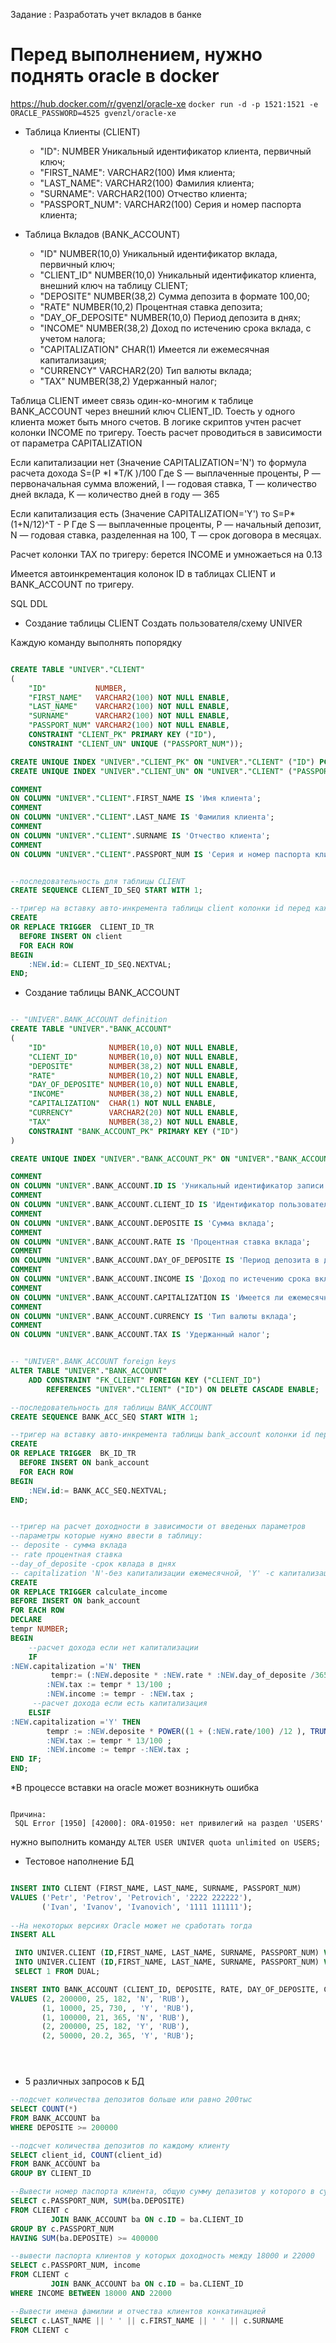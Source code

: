 Задание : Разработать учет вкладов в банке
# Перед выполнением, нужно поднять oracle в docker

<https://hub.docker.com/r/gvenzl/oracle-xe>
```docker run -d -p 1521:1521 -e ORACLE_PASSWORD=4525 gvenzl/oracle-xe```


* Таблица Клиенты (CLIENT)
    - "ID": NUMBER Уникальный идентификатор клиента, первичный ключ;
    - "FIRST_NAME": VARCHAR2(100) Имя клиента;
    - "LAST_NAME": VARCHAR2(100) Фамилия клиента;
    - "SURNAME": VARCHAR2(100) Отчество клиента;
    - "PASSPORT_NUM": VARCHAR2(100) Серия и номер паспорта клиента;

* Таблица Вкладов (BANK_ACCOUNT)
    - "ID" NUMBER(10,0) Уникальный идентификатор вклада, первичный ключ;
    - "CLIENT_ID" NUMBER(10,0) Уникальный идентификатор клиента, внешний ключ на таблицу CLIENT;
    - "DEPOSITE" NUMBER(38,2) Сумма депозита в формате 100,00;
    - "RATE" NUMBER(10,2) Процентная ставка депозита;
    - "DAY_OF_DEPOSITE" NUMBER(10,0) Период депозита в днях;
    - "INCOME" NUMBER(38,2) Доход по истечению срока вклада, с учетом налога;
    - "CAPITALIZATION" CHAR(1) Имеется ли ежемесячная капитализация;
    - "CURRENCY" VARCHAR2(20) Тип валюты вклада;
    - "TAX" NUMBER(38,2) Удержанный налог;

Таблица CLIENT имеет связь один-ко-многим к таблице BANK_ACCOUNT через внешний ключ CLIENT_ID.
Тоесть у одного клиента может быть много счетов.
В логике скриптов учтен расчет колонки INCOME по тригеру.
Тоесть расчет проводиться в зависимости от параметра CAPITALIZATION

Если капитализации нет (Значение CAPITALIZATION='N') то формула расчета дохода S=(P *I *T/K )/100
Где S — выплаченные проценты,
P — первоначальная сумма вложений,
I — годовая ставка,
T — количество дней вклада,
K — количество дней в году — 365

Если капитализация есть (Значение CAPITALIZATION='Y') то
S=P* (1+N/12)^T - P
Где S — выплаченные проценты,
P — начальный депозит,
N — годовая ставка, разделенная на 100,
T — срок договора в месяцах.

Расчет колонки TAX по тригеру: берется INCOME и умножаеться на 0.13

Имеется автоинкрементация колонок ID в таблицах CLIENT и BANK_ACCOUNT по тригеру.

SQL DDL

* Создание таблицы CLIENT
Создать пользователя/схему UNIVER

Каждую команду выполнять попорядку
```sql

CREATE TABLE "UNIVER"."CLIENT"
(
    "ID"           NUMBER,
    "FIRST_NAME"   VARCHAR2(100) NOT NULL ENABLE,
    "LAST_NAME"    VARCHAR2(100) NOT NULL ENABLE,
    "SURNAME"      VARCHAR2(100) NOT NULL ENABLE,
    "PASSPORT_NUM" VARCHAR2(100) NOT NULL ENABLE,
    CONSTRAINT "CLIENT_PK" PRIMARY KEY ("ID"),
    CONSTRAINT "CLIENT_UN" UNIQUE ("PASSPORT_NUM"));

CREATE UNIQUE INDEX "UNIVER"."CLIENT_PK" ON "UNIVER"."CLIENT" ("ID") PCTFREE 10 INITRANS 2 MAXTRANS 255 TABLESPACE "USERS";
CREATE UNIQUE INDEX "UNIVER"."CLIENT_UN" ON "UNIVER"."CLIENT" ("PASSPORT_NUM")   PCTFREE 10 INITRANS 2 MAXTRANS 255 TABLESPACE "USERS"

COMMENT
ON COLUMN "UNIVER"."CLIENT".FIRST_NAME IS 'Имя клиента';
COMMENT
ON COLUMN "UNIVER"."CLIENT".LAST_NAME IS 'Фамилия клиента';
COMMENT
ON COLUMN "UNIVER"."CLIENT".SURNAME IS 'Отчество клиента';
COMMENT
ON COLUMN "UNIVER"."CLIENT".PASSPORT_NUM IS 'Серия и номер паспорта клиента';


--последовательность для таблицы CLIENT
CREATE SEQUENCE CLIENT_ID_SEQ START WITH 1;

--тригер на вставку авто-инкремента таблицы client колонки id перед каждым инсертом
CREATE
OR REPLACE TRIGGER  CLIENT_ID_TR
  BEFORE INSERT ON client              
  FOR EACH ROW
BEGIN   
 	:NEW.id:= CLIENT_ID_SEQ.NEXTVAL;
END;


```

* Создание таблицы BANK_ACCOUNT

```sql

-- "UNIVER".BANK_ACCOUNT definition
CREATE TABLE "UNIVER"."BANK_ACCOUNT"
(
    "ID"              NUMBER(10,0) NOT NULL ENABLE,
    "CLIENT_ID"       NUMBER(10,0) NOT NULL ENABLE,
    "DEPOSITE"        NUMBER(38,2) NOT NULL ENABLE,
    "RATE"            NUMBER(10,2) NOT NULL ENABLE,
    "DAY_OF_DEPOSITE" NUMBER(10,0) NOT NULL ENABLE,
    "INCOME"          NUMBER(38,2) NOT NULL ENABLE,
    "CAPITALIZATION"  CHAR(1) NOT NULL ENABLE,
    "CURRENCY"        VARCHAR2(20) NOT NULL ENABLE,
    "TAX"             NUMBER(38,2) NOT NULL ENABLE,
    CONSTRAINT "BANK_ACCOUNT_PK" PRIMARY KEY ("ID")
)

CREATE UNIQUE INDEX "UNIVER"."BANK_ACCOUNT_PK" ON "UNIVER"."BANK_ACCOUNT" ("ID");

COMMENT
ON COLUMN "UNIVER".BANK_ACCOUNT.ID IS 'Уникальный идентификатор записи';
COMMENT
ON COLUMN "UNIVER".BANK_ACCOUNT.CLIENT_ID IS 'Идентификатор пользователя. Ссылка на таблицу client';
COMMENT
ON COLUMN "UNIVER".BANK_ACCOUNT.DEPOSITE IS 'Сумма вклада';
COMMENT
ON COLUMN "UNIVER".BANK_ACCOUNT.RATE IS 'Процентная ставка вклада';
COMMENT
ON COLUMN "UNIVER".BANK_ACCOUNT.DAY_OF_DEPOSITE IS 'Период депозита в днях';
COMMENT
ON COLUMN "UNIVER".BANK_ACCOUNT.INCOME IS 'Доход по истечению срока вклада, с учетом налога';
COMMENT
ON COLUMN "UNIVER".BANK_ACCOUNT.CAPITALIZATION IS 'Имеется ли ежемесячная капитализация';
COMMENT
ON COLUMN "UNIVER".BANK_ACCOUNT.CURRENCY IS 'Тип валюты вклада';
COMMENT
ON COLUMN "UNIVER".BANK_ACCOUNT.TAX IS 'Удержанный налог';


-- "UNIVER".BANK_ACCOUNT foreign keys
ALTER TABLE "UNIVER"."BANK_ACCOUNT"
    ADD CONSTRAINT "FK_CLIENT" FOREIGN KEY ("CLIENT_ID")
        REFERENCES "UNIVER"."CLIENT" ("ID") ON DELETE CASCADE ENABLE;

--последовательность для таблицы BANK_ACCOUNT
CREATE SEQUENCE BANK_ACC_SEQ START WITH 1;

--тригер на вставку авто-инкремента таблицы bank_account колонки id перед каждым инсертом
CREATE
OR REPLACE TRIGGER  BK_ID_TR
  BEFORE INSERT ON bank_account              
  FOR EACH ROW
BEGIN   
 	:NEW.id:= BANK_ACC_SEQ.NEXTVAL;
END; 


--тригер на расчет доходности в зависимости от введеных параметров
--параметры которые нужно ввести в таблицу:
-- deposite - сумма вклада
-- rate процентная ставка
--day_of_deposite -срок квлада в днях
-- capitalization 'N'-без капитализации ежемесячной, 'Y' -с капитализацией
CREATE
OR REPLACE TRIGGER calculate_income
BEFORE INSERT ON bank_account
FOR EACH ROW
DECLARE
tempr NUMBER;
BEGIN
	--расчет дохода если нет капитализации
	IF
:NEW.capitalization ='N' THEN
  		 tempr:= (:NEW.deposite * :NEW.rate * :NEW.day_of_deposite /365) / 100;
  		:NEW.tax := tempr * 13/100 ;
  	 	:NEW.income := tempr - :NEW.tax ;
  	 --расчет дохода если есть капитализация
  	ELSIF
:NEW.capitalization ='Y' THEN
  		tempr := :NEW.deposite * POWER((1 + (:NEW.rate/100) /12 ), TRUNC(:NEW.day_of_deposite/30, 0 )) - :NEW.deposite;
  		:NEW.tax := tempr * 13/100 ;
  	 	:NEW.income := tempr -:NEW.tax ;
END IF;
END;


```
*В процессе вставки на oracle может возникнуть ошибка
```Error synchronizing data with database

Причина:
 SQL Error [1950] [42000]: ORA-01950: нет привилегий на раздел 'USERS'
 ```
 
 нужно выполнить команду
 ```ALTER USER UNIVER quota unlimited on USERS;```
 

* Тестовое наполнение БД

```sql

INSERT INTO CLIENT (FIRST_NAME, LAST_NAME, SURNAME, PASSPORT_NUM)
VALUES ('Petr', 'Petrov', 'Petrovich', '2222 222222'),
       ('Ivan', 'Ivanov', 'Ivanovich', '1111 111111');
	   
--На некоторых версиях Oracle может не сработать тогда
INSERT ALL

 INTO UNIVER.CLIENT (ID,FIRST_NAME, LAST_NAME, SURNAME, PASSPORT_NUM) VALUES (1,'Petr', 'Petrov', 'Petrovich', '2222 222222')
 INTO UNIVER.CLIENT (ID,FIRST_NAME, LAST_NAME, SURNAME, PASSPORT_NUM) VALUES (2,'Ivan', 'Ivanov', 'Ivanovich', '1111 111111')
 SELECT 1 FROM DUAL;

INSERT INTO BANK_ACCOUNT (CLIENT_ID, DEPOSITE, RATE, DAY_OF_DEPOSITE, CAPITALIZATION, CURRENCY)
VALUES (2, 200000, 25, 182, 'N', 'RUB'),
       (1, 10000, 25, 730, , 'Y', 'RUB'),
       (1, 100000, 21, 365, 'N', 'RUB'),
       (2, 200000, 25, 182, 'Y', 'RUB'),
       (2, 50000, 20.2, 365, 'Y', 'RUB');





```

* 5 различных запросов к БД

```sql
--подсчет количества депозитов больше или равно 200тыс
SELECT COUNT(*)
FROM BANK_ACCOUNT ba
WHERE DEPOSITE >= 200000

--подсчет количества депозитов по каждому клиенту
SELECT client_id, COUNT(client_id)
FROM BANK_ACCOUNT ba
GROUP BY CLIENT_ID

--Вывести номер паспорта клиента, общую сумму депазитов у которого в сумме более 400тыс на вкладах
SELECT c.PASSPORT_NUM, SUM(ba.DEPOSITE)
FROM CLIENT c
         JOIN BANK_ACCOUNT ba ON c.ID = ba.CLIENT_ID
GROUP BY c.PASSPORT_NUM
HAVING SUM(ba.DEPOSITE) >= 400000

--вывести паспорта клиентов у которых доходность между 18000 и 22000
SELECT c.PASSPORT_NUM, income
FROM CLIENT c
         JOIN BANK_ACCOUNT ba ON c.ID = ba.CLIENT_ID
WHERE INCOME BETWEEN 18000 AND 22000

--Вывести имена фамилии и отчества клиентов конкатинацией
SELECT c.LAST_NAME || ' ' || c.FIRST_NAME || ' ' || c.SURNAME
FROM CLIENT c

```


